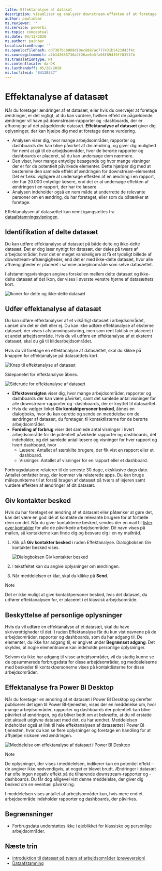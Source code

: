```yaml
---
title: Effektanalyse af datasæt
description: Visualiser og analysér downstream-effekten af at foretage ændringer af datasæt.
author: paulinbar
ms.reviewer: ''
ms.service: powerbi
ms.topic: conceptual
ms.date: 04/13/2020
ms.author: painbar
LocalizationGroup: ''
ms.openlocfilehash: dd7387bcb008d10ec8887ac777431b5423d43f4c
ms.sourcegitcommit: a7b142685738a2f26ae0a5fa08f894f9ff03557b
ms.translationtype: HT
ms.contentlocale: da-DK
ms.lasthandoff: 05/28/2020
ms.locfileid: "84120337"
---
```

# <a name="dataset-impact-analysis"></a>Effektanalyse af datasæt

Når du foretager ændringer af et datasæt, eller hvis du overvejer at foretage ændringer, er det vigtigt, at du kan vurdere, hvilken effekt de pågældende ændringer vil have på downstream-rapporter og -dashboards, der er afhængige af det pågældende datasæt. **Effektanalyse af datasæt** giver dig oplysninger, der kan hjælpe dig med at foretage denne vurdering.
* Analysen viser dig, hvor mange arbejdsområder, rapporter og dashboards der kan blive påvirket af din ændring, og giver dig mulighed for nemt at gå til de arbejdsområder, hvor de berørte rapporter og dashboards er placeret, så du kan undersøge dem nærmere.
* Den viser, hvor mange entydige besøgende og hvor mange visninger der er for de potentielt påvirkede elementer. Dette hjælper dig med at bestemme den samlede effekt af ændringen for downstream-elementet. Det er f.eks. vigtigere at undersøge effekten af en ændring i en rapport, der har 20.000 entydige læsere, end det er at undersøge effekten af ændringen i en rapport, der har tre læsere.
* Analysen indeholder også en nem måde at underrette de relevante personer om en ændring, du har foretaget, eller som du påtænker at foretage.

Effektanalysen af datasættet kan nemt igangsættes fra [dataafstamningsvisningen](service-data-lineage.md).

## <a name="identifying-shared-datasets"></a>Identifikation af delte datasæt

Du kan udføre effektanalyse af datasæt på både delte og ikke-delte datasæt. Det er dog især nyttigt for datasæt, der deles på tværs af arbejdsområder, hvor det er meget vanskeligere at få et tydeligt billede af downstream-afhængigheder, end det er med ikke-delte datasæt, hvor alle afhængigheder er placeret i samme arbejdsområde som selve datasættet.

I afstamningsvisningen angives forskellen mellem delte datasæt og ikke-delte datasæt af det ikon, der vises i øverste venstre hjørne af datasættets kort.

![Ikoner for delte og ikke-delte datasæt](media/service-dataset-impact-analysis/shared-unshared-icon.png)

## <a name="perform-dataset-impact-analysis"></a>Udfør effektanalyse af datasæt

Du kan udføre effektanalyser af et vilkårligt datasæt i arbejdsområdet, uanset om det er delt eller ej. Du kan ikke udføre effektanalyse af eksterne datasæt, der vises i afstamningsvisning, men som rent faktisk er placeret i et andet arbejdsområde. Hvis du vil udføre en effektanalyse af et eksternt datasæt, skal du gå til kildearbejdsområdet.

Hvis du vil foretage en effektanalyse af datasættet, skal du klikke på knappen for effektanalyse på datasættets kort.

![Knap til effektanalyse af datasæt](media/service-dataset-impact-analysis/open-analysis-pane-button.png)

Sidepanelet for effektanalyse åbnes.

![Siderude for effektanalyse af datasæt](media/service-dataset-impact-analysis/service-impact-analysis-pane.png)

* **Effektoversigten** viser dig, hvor mange arbejdsområder, rapporter og dashboards der kan være påvirket, samt det samlede antal visninger for alle downstream-rapporter og -dashboards, der er knyttet til datasættet.
* Hvis du vælger linket **Giv kontaktpersoner besked**, åbnes en dialogboks, hvor du kan oprette og sende en meddelelse om de ændringer af datasæt, du foretager, til kontaktlisterne for de berørte arbejdsområder. 
* **Fordeling af forbrug** viser det samlede antal visninger i hvert arbejdsområde for de potentielt påvirkede rapporter og dashboards, det indeholder, og det samlede antal læsere og visninger for hver rapport og hvert dashboard, hvor
   * Læsere: Antallet af særskilte brugere, der fik vist en rapport eller et dashboard.
   * Visninger: Antallet af visninger for en rapport eller et dashboard.

Forbrugsdataene relaterer til de seneste 30 dage, eksklusive dags dato. Antallet omfatter brug, der kommer via relaterede apps. Du kan bruge målepunkterne til at forstå brugen af datasæt på tværs af lejeren samt vurdere effekten af ændringer af dit datasæt.

## <a name="notify-contacts"></a>Giv kontakter besked

Hvis du har foretaget en ændring af et datasæt eller påtænker at gøre det, kan det være en god idé at kontakte de relevante brugere for at fortælle dem om det. Når du giver kontakterne besked, sendes der en mail til [lister over kontakter](../collaborate-share/service-create-the-new-workspaces.md#create-a-contact-list) for alle de påvirkede arbejdsområder. Dit navn vises på mailen, så kontakterne kan finde dig og besvare dig i en ny mailtråd. 

1. Klik på **Giv kontakter besked** i ruden Effektanalyse. Dialogboksen Giv kontakter besked vises.

   ![Dialogboksen Giv kontakter besked](media/service-dataset-impact-analysis/notify-contacts-dialog.png)

1. I tekstfeltet kan du angive oplysninger om ændringen.
1. Når meddelelsen er klar, skal du klikke på **Send**.

> [!NOTE]
> Det er ikke muligt at give kontaktpersoner besked, hvis det datasæt, du udfører effektanalysen for, er placeret i et klassisk arbejdsområde.

## <a name="privacy"></a>Beskyttelse af personlige oplysninger

Hvis du vil udføre en effektanalyse af et datasæt, skal du have skriverettigheder til det. I ruden Effektanalyse får du kun vist navnene på de arbejdsområder, rapporter og dashboards, som du har adgang til. De elementer, du ikke har adgang til, er angivet under **Begrænset adgang**. Det skyldes, at nogle elementnavne kan indeholde personlige oplysninger.

Selvom du ikke har adgang til visse arbejdsområder, vil du stadig kunne se de opsummerede forbrugsdata for disse arbejdsområder, og meddelelserne med beskeder til kontaktpersonerne vises på kontaktlisterne for disse arbejdsområder.

## <a name="impact-analysis-from-power-bi-desktop"></a>Effektanalyse fra Power BI Desktop

Når du foretager en ændring af et datasæt i Power BI Desktop og derefter publicerer det igen til Power BI-tjenesten, vises der en meddelelse om, hvor mange arbejdsområder, rapporter og dashboards der potentielt kan blive påvirket af ændringen, og du bliver bedt om at bekræfte, at du vil erstatte det aktuelt udgivne datasæt med det, du har ændret. Meddelelsen indeholder også et link til hele effektanalysen af datasættet i Power BI-tjenesten, hvor du kan se flere oplysninger og foretage en handling for at afhjælpe risikoen ved ændringen.

![Meddelelse om effektanalyse af datasæt i Power BI Desktop](media/service-dataset-impact-analysis/service-dataset-impact-analysis-desktop-warning.png)

> [!NOTE]
> De oplysninger, der vises i meddelelsen, indikerer kun en potentiel effekt – de angiver ikke nødvendigvis, at noget er blevet brudt. Ændringer i datasæt har ofte ingen negativ effekt på de tilhørende downstream-rapporter og -dashboards. Du får dog alligevel vist denne meddelelse, der giver dig besked om en eventuel påvirkning.
>
>I meddelelsen vises antallet af arbejdsområder kun, hvis mere end ét arbejdsområde indeholder rapporter og dashboards, der påvirkes.

## <a name="limitations"></a>Begrænsninger

* Forbrugsdata understøttes ikke i øjeblikket for klassiske og personlige arbejdsområder.

## <a name="next-steps"></a>Næste trin

* [Introduktion til datasæt på tværs af arbejdsområder (prøveversion)](../connect-data/service-datasets-across-workspaces.md)
* [Dataafstamning](service-data-lineage.md)

